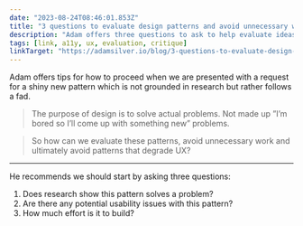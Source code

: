 ```yaml
---
date: "2023-08-24T08:46:01.853Z"
title: "3 questions to evaluate design patterns and avoid unnecessary work that degrades UX - Adam Silver - designer, London, UK"
description: "Adam offers three questions to ask to help evaluate ideas and avoid shipping something that might negatively impact UX"
tags: [link, a11y, ux, evaluation, critique]
linkTarget: "https://adamsilver.io/blog/3-questions-to-evaluate-design-patterns-and-avoid-unnecessary-work-that-degrades-ux/"
---
```

Adam offers tips for how to proceed when we are presented with a request for a shiny new pattern which is not grounded in research but rather follows a fad.

> The purpose of design is to solve actual problems. Not made up ”I’m bored so I’ll come up with something new” problems.

> So how can we evaluate these patterns, avoid unnecessary work and ultimately avoid patterns that degrade UX?
---

He recommends we should start by asking three questions:

1. Does research show this pattern solves a problem?
1. Are there any potential usability issues with this pattern?
1. How much effort is it to build?
